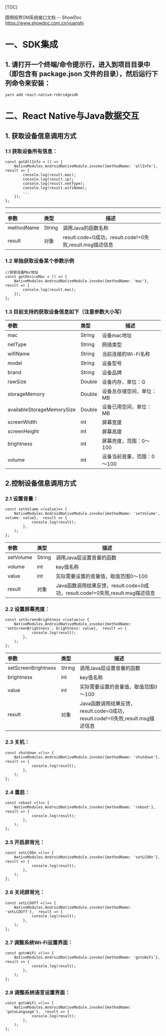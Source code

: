 [TOC]

圆明视界OM系统接口文档  -- ShowDoc 
https://www.showdoc.com.cn/yuanshi

# 一、SDK集成

## 1. 请打开一个终端/命令提示行，进入到项目目录中（即包含有 package.json 文件的目录），然后运行下列命令来安装：

    yarn add react-native-rnbridgesdk


# 二、React Native与Java数据交互

## 1. 获取设备信息调用方式
### 1.1 获取设备所有信息：
    const getAllInfo = () => {
        NativeModules.AndroidNativeModule.invoke({methodName: 'allInfo'}, result => {
            console.log(result.mac);
            console.log(result.ip);
            console.log(result.netType);
            console.log(result.wifiName);
            ...
        });
    };

---

| 参数         | 类型     | 描述                                              |
|:-----------|:-------|-------------------------------------------------|
| methodName | String | 调用Java的函数名称                                     |
| result     | 对象     | result.code=0成功，result.code!=0失败,result.msg描述信息 |


<!--
<table style="border-spacing: 0;  border-collapse: collapse;">
    <thead style="background-color: #2FA2FA;color: #ffffff;">
    <tr>
        <th>参数</th>
        <th>类型</th>
        <th>描述</th>
    </tr>
    </thead>
    <tbody>
    <tr>
        <td>methodName</td>
        <th>String</th>
        <td>调用Java的函数名称</td>
    </tr>
    <tr>
        <td>result</td>
        <th>对象</th>
        <td>Java返回的数据</td>
    </tr>
    </tbody>
</table>
-->

### 1.2 单独获取设备某个参数示例
    //获取设备Mac地址
    const getDeviceMac = () => {
        NativeModules.AndroidNativeModule.invoke({methodName: 'mac'}, result => {
            console.log(result.mac);
        });
    };

### 1.3 目前支持的获取设备信息如下（注意参数大小写）
| 参数                         | 类型     | 描述              |
|:---------------------------|:-------|-----------------|
| mac                        | String | 设备mac地址         |
| netType                    | String | 网络类型            |
| wifiName                   | String | 当前连接的Wi-Fi名称    |
| model                      | String | 设备型号            |
| brand                      | String | 设备品牌            |
| rawSize                    | Double | 设备内存，单位：G       |
| storageMemory              | Double | 设备总存储空间，单位：MB   |
| availableStorageMemorySize | Double | 设备已用空间，单位：MB    |
| screenWidth                | int    | 屏幕宽度            |
| screenHeight               | int    | 屏幕高度            |
| brightness                 | int    | 屏幕亮度，范围：0～100   |
| volume                     | int    | 设备当前音量，范围：0～100 |

## 2.控制设备信息调用方式



### 2.1 设置音量：
    const setVolume =(value)=> {
        NativeModules.AndroidNativeModule.invoke({methodName: 'setVolume', volume: value},  result => {
                console.log(result);
            },
        );
    };

| 参数        | 类型     | 描述                                                           |
|:----------|:-------|--------------------------------------------------------------|
| setVolume | String | 调用Java层设置音量的函数                                               |
| volume    | int    | key值名称                                                       |
| value     | int    | 实际需要设置的音量值，取值范围0～100                                         |
| result    | 对象     | Java函数调用结果反馈，result.code=0成功，result.code!=0失败,result.msg描述信息 |


### 2.2 设置屏幕亮度：
    const setScreenBrightness =(value)=> {
        NativeModules.AndroidNativeModule.invoke({methodName: 'setScreenBrightness', brightness: value},  result => {
                console.log(result);
            },
        );
    };

| 参数                  | 类型     | 描述                                                           |
|:--------------------|:-------|--------------------------------------------------------------|
| setScreenBrightness | String | 调用Java层设置音量的函数                                               |
| brightness          | int    | key值名称                                                       |
| value               | int    | 实际需要设置的音量值，取值范围0～100                                         |
| result              | 对象     | Java函数调用结果反馈，result.code=0成功，result.code!=0失败,result.msg描述信息 |


### 2.3 关机：
    const shutdown =()=> {
        NativeModules.AndroidNativeModule.invoke({methodName: 'shutdown'},  result => {
                console.log(result);
            },
        );
    };

### 2.4 重启：
    const reboot =()=> {
        NativeModules.AndroidNativeModule.invoke({methodName: 'reboot'},  result => {
                console.log(result);
            },
        );
    };


### 2.5 开启屏背光：
    const setLCDOn =()=> {
        NativeModules.AndroidNativeModule.invoke({methodName: 'setLCDOn'},  result => {
                console.log(result);
            },
        );
    };

### 2.6 关闭屏背光：
    const setLCDOff =()=> {
        NativeModules.AndroidNativeModule.invoke({methodName: 'setLCDOff'},  result => {
                console.log(result);
            },
        );
    };

### 2.7 调整系统Wi-Fi设置界面：
    const gotoWiFi =()=> {
        NativeModules.AndroidNativeModule.invoke({methodName: 'gotoWiFi'},  result => {
                console.log(result);
            },
        );
    };

### 2.8 调整系统语言设置界面：
    const gotoWiFi =()=> {
        NativeModules.AndroidNativeModule.invoke({methodName: 'gotoLanguage'},  result => {
                console.log(result);
            },
        );
    };
